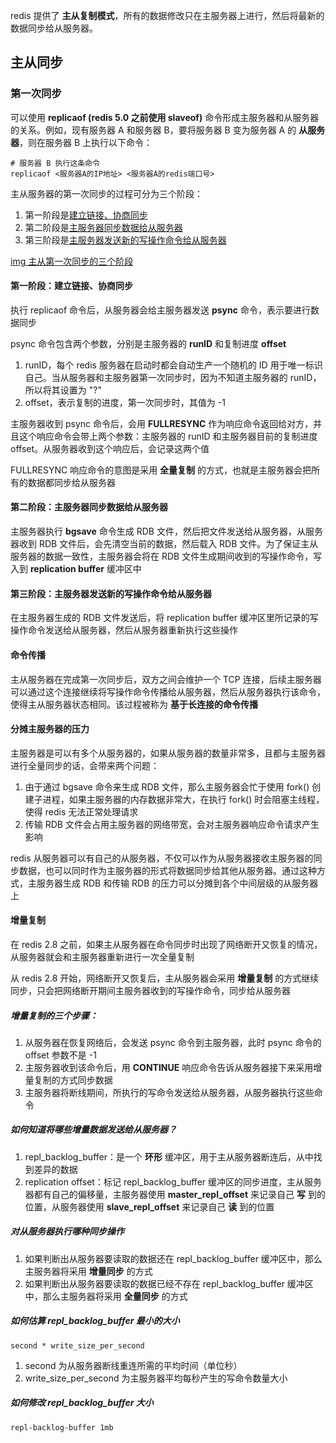 
redis 提供了 **主从复制模式**，所有的数据修改只在主服务器上进行，然后将最新的数据同步给从服务器。

## 主从同步

### 第一次同步

可以使用 **replicaof (redis 5.0 之前使用 slaveof)** 命令形成主服务器和从服务器的关系。例如，现有服务器 A 和服务器 B，要将服务器 B 变为服务器 A 的 **从服务器**，则在服务器 B 上执行以下命令：

```shell
# 服务器 B 执行这条命令
replicaof <服务器A的IP地址> <服务器A的redis端口号>
```

主从服务器的第一次同步的过程可分为三个阶段：

1. 第一阶段是[建立链接、协商同步](#第一阶段：建立链接、协商同步)
2. 第二阶段是[主服务器同步数据给从服务器](#第二阶段：主服务器同步数据给从服务器)
3. 第三阶段是[主服务器发送新的写操作命令给从服务器](#第三阶段：主服务器发送新的写操作命令给从服务器)

[img 主从第一次同步的三个阶段](../images/主从第一次同步的三个阶段.webp)

#### 第一阶段：建立链接、协商同步

执行 replicaof 命令后，从服务器会给主服务器发送 **psync** 命令，表示要进行数据同步

psync 命令包含两个参数，分别是主服务器的 **runID** 和复制进度 **offset**

1. runID，每个 redis 服务器在启动时都会自动生产一个随机的 ID 用于唯一标识自己。当从服务器和主服务器第一次同步时，因为不知道主服务器的 runID，所以将其设置为 "?"
2. offset，表示复制的进度，第一次同步时，其值为 -1

主服务器收到 psync 命令后，会用 **FULLRESYNC** 作为响应命令返回给对方，并且这个响应命令会带上两个参数：主服务器的 runID 和主服务器目前的复制进度 offset。从服务器收到这个响应后，会记录这两个值

FULLRESYNC 响应命令的意图是采用 **全量复制** 的方式，也就是主服务器会把所有的数据都同步给从服务器

#### 第二阶段：主服务器同步数据给从服务器

主服务器执行 **bgsave** 命令生成 RDB 文件，然后把文件发送给从服务器，从服务器收到 RDB 文件后，会先清空当前的数据，然后载入 RDB 文件。为了保证主从服务器的数据一致性，主服务器会将在 RDB 文件生成期间收到的写操作命令，写入到 **replication buffer** 缓冲区中

#### 第三阶段：主服务器发送新的写操作命令给从服务器

在主服务器生成的 RDB 文件发送后，将 replication buffer 缓冲区里所记录的写操作命令发送给从服务器，然后从服务器重新执行这些操作

#### 命令传播

主从服务器在完成第一次同步后，双方之间会维护一个 TCP 连接，后续主服务器可以通过这个连接继续将写操作命令传播给从服务器，然后从服务器执行该命令，使得主从服务器状态相同。该过程被称为 **基于长连接的命令传播**

#### 分摊主服务器的压力

主服务器是可以有多个从服务器的，如果从服务器的数量非常多，且都与主服务器进行全量同步的话，会带来两个问题：

1. 由于通过 bgsave 命令来生成 RDB 文件，那么主服务器会忙于使用 fork() 创建子进程，如果主服务器的内存数据非常大，在执行 fork() 时会阻塞主线程，使得 redis 无法正常处理请求
2. 传输 RDB 文件会占用主服务器的网络带宽，会对主服务器响应命令请求产生影响

redis 从服务器可以有自己的从服务器，不仅可以作为从服务器接收主服务器的同步数据，也可以同时作为主服务器的形式将数据同步给其他从服务器。通过这种方式，主服务器生成 RDB 和传输 RDB 的压力可以分摊到各个中间层级的从服务器上

#### 增量复制

在 redis 2.8 之前，如果主从服务器在命令同步时出现了网络断开又恢复的情况，从服务器就会和主服务器重新进行一次全量复制

从 redis 2.8 开始，网络断开又恢复后，主从服务器会采用 **增量复制** 的方式继续同步，只会把网络断开期间主服务器收到的写操作命令，同步给从服务器

##### 增量复制的三个步骤：

1. 从服务器在恢复网络后，会发送 psync 命令到主服务器，此时 psync 命令的 offset 参数不是 -1
2. 主服务器收到该命令后，用 **CONTINUE** 响应命令告诉从服务器接下来采用增量复制的方式同步数据
3. 主服务器将断线期间，所执行的写命令发送给从服务器，从服务器执行这些命令

##### 如何知道将哪些增量数据发送给从服务器？

1. repl_backlog_buffer：是一个 **环形** 缓冲区，用于主从服务器断连后，从中找到差异的数据
2. replication offset：标记 repl_backlog_buffer 缓冲区的同步进度，主从服务器都有自己的偏移量，主服务器使用 **master_repl_offset** 来记录自己 **写** 到的位置，从服务器使用 **slave_repl_offset** 来记录自己 **读** 到的位置

##### 对从服务器执行哪种同步操作

1. 如果判断出从服务器要读取的数据还在 repl_backlog_buffer 缓冲区中，那么主服务器将采用 **增量同步** 的方式
2. 如果判断出从服务器要读取的数据已经不存在 repl_backlog_buffer 缓冲区中，那么主服务器将采用 **全量同步** 的方式

##### 如何估算 repl_backlog_buffer 最小的大小

```
second * write_size_per_second
```

1. second 为从服务器断线重连所需的平均时间（单位秒）
2. write_size_per_second 为主服务器平均每秒产生的写命令数量大小

##### 如何修改 repl_backlog_buffer 大小

```shell
repl-backlog-buffer 1mb
```

